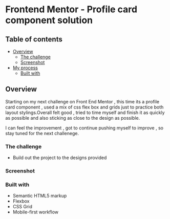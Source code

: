 # Frontend Mentor - Profile card component solution

## Table of contents

- [Overview](#overview)
  - [The challenge](#the-challenge)
  - [Screenshot](#screenshot)
- [My process](#my-process)
  - [Built with](#built-with)

## Overview

Starting on my next challenge on Front End Mentor , this time its a profile card component , used a mix of css flex box and grids just to practice both layout stylings.Overall felt good , tried to time myself and finish it as quickly as possible and also sticking as close to the design as possible.

I can feel the improvement , got to continue pushing myself to improve , so stay tuned for the next challenege.

### The challenge

- Build out the project to the designs provided

### Screenshot

### Built with

- Semantic HTML5 markup
- Flexbox
- CSS Grid
- Mobile-first workflow
